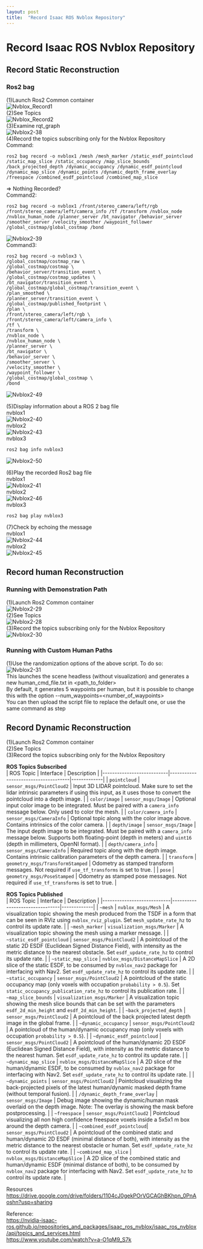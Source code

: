 ```yaml
---
layout: post
title:  "Record Isaac ROS Nvblox Repository"
---
```

# Record Isaac ROS Nvblox Repository
## Record Static Reconstruction 
### Ros2 bag
(1)Launch Ros2 Common container <br/>
![Nvblox_Record1](https://github.com/growingpenguin/growingpenguin.github.io/assets/110277903/783ae412-9010-495d-b255-b0fe8267a9f9) <br/>
(2)See Topics <br/>
![Nvblox_Record2](https://github.com/growingpenguin/growingpenguin.github.io/assets/110277903/c5e00bc1-a8a9-4748-98c5-d5a7480767a0) <br/>
(3)Examine rqt_graph <br/>
![Nvblox2-38](https://github.com/growingpenguin/growingpenguin.github.io/assets/110277903/f7f0274b-2002-4703-8ce6-604edda64328) <br/>
(4)Record the topics subscribing only for the Nvblox Repository <br/>
Command: <br/>
```
ros2 bag record -o nvblox1 /mesh /mesh_marker /static_esdf_pointcloud /static_map_slice /static_occupancy /map_slice_bounds /back_projected_depth /dynamic_occupancy /dynamic_esdf_pointcloud /dynamic_map_slice /dynamic_points /dynamic_depth_frame_overlay /freespace /combined_esdf_pointcloud /combined_map_slice
```
=> Nothing Recorded? <br/>
Command2: <br/>
```
ros2 bag record -o nvblox1 /front/stereo_camera/left/rgb /front/stereo_camera/left/camera_info /tf /transform /nvblox_node /nvblox_human_node /planner_server /bt_navigator /behavior_server /smoother_server /velocity_smoother /waypoint_follower /global_costmap/global_costmap /bond
```
![Nvblox2-39](https://github.com/growingpenguin/growingpenguin.github.io/assets/110277903/1014b730-e5d1-4107-8357-8fcd2b2ab7cc) <br/>
Command3: <br/>
```
ros2 bag record -o nvblox3 \
/global_costmap/costmap_raw \
/global_costmap/costmap \
/behavior_server/transition_event \
/global_costmap/costmap_updates \
/bt_navigator/transition_event \
/global_costmap/global_costmap/transition_event \
/plan_smoothed \
/planner_server/transition_event \
/global_costmap/published_footprint \
/plan \
/front/stereo_camera/left/rgb \
/front/stereo_camera/left/camera_info \
/tf \
/transform \
/nvblox_node \
/nvblox_human_node \
/planner_server \
/bt_navigator \
/behavior_server \
/smoother_server \
/velocity_smoother \
/waypoint_follower \
/global_costmap/global_costmap \
/bond
```
![Nvblox2-49](https://github.com/growingpenguin/growingpenguin.github.io/assets/110277903/07be9e1c-fc71-40d4-b0b5-d3420062618b) <br/>

(5)Display information about a ROS 2 bag file <br/>
nvblox1 <br/>
![Nvblox2-40](https://github.com/growingpenguin/growingpenguin.github.io/assets/110277903/66d71a44-417c-43e1-98c2-3793f18976d7) <br/>
nvblox2 <br/>
![Nvblox2-43](https://github.com/growingpenguin/growingpenguin.github.io/assets/110277903/4e47ed45-3a0c-494f-80ce-8fb19f1a770b) <br/>
nvblox3 <br/>
```
ros2 bag info nvblox3
```
![Nvblox2-50](https://github.com/growingpenguin/growingpenguin.github.io/assets/110277903/117bd462-4dce-43fc-9d1e-d42fb4c10e62) <br/>


(6)Play the recorded Ros2 bag file <br/>
nvblox1 <br/>
![Nvblox2-41](https://github.com/growingpenguin/growingpenguin.github.io/assets/110277903/79455206-6da2-4035-860b-3a3f0075e0c1) <br/>
nvblox2 <br/>
![Nvblox2-46](https://github.com/growingpenguin/growingpenguin.github.io/assets/110277903/1660e5a5-dffc-467b-be90-322b90352fa0) <br/>
nvblox3 <br/>
```
ros2 bag play nvblox3
```

(7)Check by echoing the message <br/>
nvblox1 <br/>
![Nvblox2-44](https://github.com/growingpenguin/growingpenguin.github.io/assets/110277903/2c7b7e32-f679-4208-a5b0-6a0a5bc44bc9) <br/>
nvblox2 <br/>
![Nvblox2-45](https://github.com/growingpenguin/growingpenguin.github.io/assets/110277903/f8148ba3-df91-4fad-8d59-65adfbb959a9) <br/>


## Record human Reconstruction 
### Running with Demonstration Path
(1)Launch Ros2 Common container <br/>
![Nvblox2-29](https://github.com/growingpenguin/growingpenguin.github.io/assets/110277903/e5b91e43-a4d9-4ecb-9c19-48afaf4ce0bc) <br/>
(2)See Topics <br/>
![Nvblox2-28](https://github.com/growingpenguin/growingpenguin.github.io/assets/110277903/cefe576e-16c7-4398-a1de-88191b4b3c84) <br/>
(3)Record the topics subscribing only for the Nvblox Repository <br/>
![Nvblox2-30](https://github.com/growingpenguin/growingpenguin.github.io/assets/110277903/7294c9d5-df08-4060-a21c-510039e9ee23) <br/>
### Running with Custom Human Paths
(1)Use the randomization options of the above script. To do so: <br/>
![Nvblox2-31](https://github.com/growingpenguin/growingpenguin.github.io/assets/110277903/7c6d50c9-c502-46a9-8c31-dd191ca18cfa) <br/>
This launches the scene headless (without visualization) and generates a new human_cmd_file.txt in <path_to_folder> <br/>
By default, it generates 5 waypoints per human, but it is possible to change this with the option --num_waypoints=<number_of_waypoints>  <br/>
You can then upload the script file to replace the default one, or use the same command as step  <br/>

## Record Dynamic Reconstruction
(1)Launch Ros2 Common container <br/>
(2)See Topics <br/>
(3)Record the topics subscribing only for the Nvblox Repository <br/>



**ROS Topics Subscribed** <br/>
| ROS Topic                 | Interface                           | Description |
|---------------------------|-------------------------------------|-------------|
| `pointcloud`              | `sensor_msgs/PointCloud2`           | Input 3D LIDAR pointcloud. Make sure to set the lidar intrinsic parameters if using this input, as it uses those to convert the pointcloud into a depth image. |
| `color/image`             | `sensor_msgs/Image`                 | Optional input color image to be integrated. Must be paired with a `camera_info` message below. Only used to color the mesh. |
| `color/camera_info`       | `sensor_msgs/CameraInfo`            | Optional topic along with the color image above. Contains intrinsics of the color camera. |
| `depth/image`             | `sensor_msgs/Image`                 | The input depth image to be integrated. Must be paired with a `camera_info` message below. Supports both floating-point (depth in meters) and `uint16` (depth in millimeters, OpenNI format). |
| `depth/camera_info`       | `sensor_msgs/CameraInfo`            | Required topic along with the depth image. Contains intrinsic calibration parameters of the depth camera. |
| `transform`               | `geometry_msgs/TransformStamped`    | Odometry as stamped transform messages. Not required if `use_tf_transforms` is set to true. |
| `pose`                    | `geometry_msgs/PoseStamped`         | Odometry as stamped pose messages. Not required if `use_tf_transforms` is set to true. |

**ROS Topics Published** <br/>
| ROS Topic                  | Interface                      | Description |
|----------------------------|--------------------------------|-------------|
| `~mesh`                    | `nvblox_msgs/Mesh`             | A visualization topic showing the mesh produced from the TSDF in a form that can be seen in RViz using `nvblox_rviz_plugin`. Set `mesh_update_rate_hz` to control its update rate. |
| `~mesh_marker`             | `visualization_msgs/Marker`    | A visualization topic showing the mesh using a marker message. |
| `~static_esdf_pointcloud`  | `sensor_msgs/PointCloud2`      | A pointcloud of the static 2D ESDF (Euclidean Signed Distance Field), with intensity as the metric distance to the nearest obstacle. Set `esdf_update_rate_hz` to control its update rate. |
| `~static_map_slice`        | `nvblox_msgs/DistanceMapSlice` | A 2D slice of the static ESDF, to be consumed by `nvblox_nav2` package for interfacing with Nav2. Set `esdf_update_rate_hz` to control its update rate. |
| `~static_occupancy`        | `sensor_msgs/PointCloud2`      | A pointcloud of the static occupancy map (only voxels with occupation `probability > 0.5`). Set `static_occupancy_publication_rate_hz` to control its publication rate. |
| `~map_slice_bounds`        | `visualization_msgs/Marker`    | A visualization topic showing the mesh slice bounds that can be set with the parameters `esdf_2d_min_height` and `esdf_2d_min_height`. |
| `~back_projected_depth`    | `sensor_msgs/PointCloud2`      | A pointcloud of the back projected latest depth image in the global frame. |
| `~dynamic_occupancy`       | `sensor_msgs/PointCloud2`      | A pointcloud of the human/dynamic occupancy map (only voxels with occupation `probability > 0.5`). |
| `~dynamic_esdf_pointcloud` | `sensor_msgs/PointCloud2`      | A pointcloud of the human/dynamic 2D ESDF (Euclidean Signed Distance Field), with intensity as the metric distance to the nearest human. Set `esdf_update_rate_hz` to control its update rate. |
| `~dynamic_map_slice`       | `nvblox_msgs/DistanceMapSlice` | A 2D slice of the human/dynamic ESDF, to be consumed by `nvblox_nav2` package for interfacing with Nav2. Set `esdf_update_rate_hz` to control its update rate. |
| `~dynamic_points`          | `sensor_msgs/PointCloud2`      | Pointcloud visualizing the back-projected pixels of the latest human/dynamic masked depth frame (without temporal fusion). |
| `/dynamic_depth_frame_overlay` | `sensor_msgs/Image`        | Debug image showing the dynamic/human mask overlaid on the depth image. Note: The overlay is showing the mask before postprocessing. |
| `~freespace`               | `sensor_msgs/PointCloud2`      | Pointcloud visualizing all non high confidence freespace voxels inside a 5x5x1 m box around the depth camera. |
| `~combined_esdf_pointcloud`| `sensor_msgs/PointCloud2`      | A pointcloud of the combined static and human/dynamic 2D ESDF (minimal distance of both), with intensity as the metric distance to the nearest obstacle or human. Set `esdf_update_rate_hz` to control its update rate. |
| `~combined_map_slice`      | `nvblox_msgs/DistanceMapSlice` | A 2D slice of the combined static and human/dynamic ESDF (minimal distance of both), to be consumed by `nvblox_nav2` package for interfacing with Nav2. Set `esdf_update_rate_hz` to control its update rate. |  <br/>

Resources <br/>
https://drive.google.com/drive/folders/1104cJ0gekPOrVGCAGhBKhpn_0PnAoshn?usp=sharing <br/>

Reference: <br/>
https://nvidia-isaac-ros.github.io/repositories_and_packages/isaac_ros_nvblox/isaac_ros_nvblox/api/topics_and_services.html <br/>
https://www.youtube.com/watch?v=a-O1qM9_S7k <br/>
